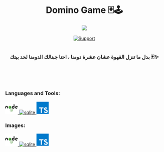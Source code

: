 <h1 align="center">Domino Game 🃏🕹️</h1>
<div align="center">
<img align="center" src="https://media.discordapp.net/attachments/1183127035174998207/1268289145999196241/image.png?ex=66ae84d0&is=66ad3350&hm=bc716fd16bdda7fb5a429313b29e5a7113b0f5c0c4ba47b5bf75c46d311be034&=&format=webp&quality=lossless&width=719&height=402">

<br>
<br>
  <a href="https://discord.gg/devxor-931536214228611102">
    <img src="https://img.shields.io/discord/800447810864152596.svg?label=Discord&logo=Discord&colorB=7289da&style=for-the-badge" alt="Support">
  </a>
  <br>
  <br>
  <h3>بدل ما تنزل القهوة عشان عشرة دومنا ، احنا جبنالك الدومنا لحد بيتك 🃏✨</h3>
</div>


<br>
<br>
<br>
<h3 align="left">Languages and Tools:</h3>
<p align="left"> <a href="https://nodejs.org" target="_blank" rel="noreferrer"> <img src="https://raw.githubusercontent.com/devicons/devicon/master/icons/nodejs/nodejs-original-wordmark.svg" alt="nodejs" width="40" height="40"/> </a> <a href="https://www.sqlite.org/" target="_blank" rel="noreferrer"> <img src="https://www.vectorlogo.zone/logos/sqlite/sqlite-icon.svg" alt="sqlite" width="40" height="40"/> </a> <a href="https://www.typescriptlang.org/" target="_blank" rel="noreferrer"> <img src="https://raw.githubusercontent.com/devicons/devicon/master/icons/typescript/typescript-original.svg" alt="typescript" width="40" height="40"/> </a> </p>


<h3 align="left">Images:</h3>
<p align="left"> <a href="https://nodejs.org" target="_blank" rel="noreferrer"> <img src="https://raw.githubusercontent.com/devicons/devicon/master/icons/nodejs/nodejs-original-wordmark.svg" alt="nodejs" width="40" height="40"/> </a> <a href="https://www.sqlite.org/" target="_blank" rel="noreferrer"> <img src="https://www.vectorlogo.zone/logos/sqlite/sqlite-icon.svg" alt="sqlite" width="40" height="40"/> </a> <a href="https://www.typescriptlang.org/" target="_blank" rel="noreferrer"> <img src="https://raw.githubusercontent.com/devicons/devicon/master/icons/typescript/typescript-original.svg" alt="typescript" width="40" height="40"/> </a> </p>
